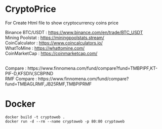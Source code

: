 # CryptoPrice

For Create Html file to show cryptocurrency coins price


Binance BTC/USDT : https://www.binance.com/en/trade/BTC_USDT  <br>
Mining Poolstat : https://miningpoolstats.stream/ <br>
CoinCalculator : https://www.coincalculators.io/ <br>
WhatToMine : https://whattomine.com/ <br>
CoinMarketCap : https://coinmarketcap.com/ <br>

<br>
Compare : https://www.finnomena.com/fund/compare?fund=TMBPIPF,KT-PIF-D,KFSDIV,SCBPIND <br>
RMF Compare : https://www.finnomena.com/fund/compare?fund=TMBAGLRMF,JB25RMF,TMBPIPRMF <br>

# Docker
```
docker build -t cryptoweb .
docker run -d --rm --name cryptoweb -p 80:80 cryptoweb

```
